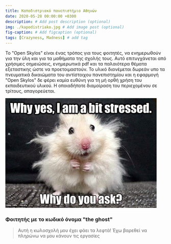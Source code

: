 ```yaml
---
title: Καποδιστριακό πανεπιστήμιο Αθηνών
date: 2020-05-28 00:00:00 +0300
description: # Add post description (optional)
img: ./kapodistriako.jpg # Add image post (optional)
fig-caption: # Add figcaption (optional)
tags: [Crazyness, Madness] # add tag
---
```


Το "Open Skylos" είναι ένας τρόπος για τους φοιτητές, να ενημερωθούν για την ύλη και για τα μαθήματα της σχολής τους. Αυτό επιτυγχάνεται από χρήσιμες σημειώσεις, ενημερωτικά pdf και τα παλαιότερα θέματα εξεταστικης ώστε να προετοιμαστούν. Το υλικό διανέμεται δωρεάν υπο τα πνευματικά δικαιώματα του αντίστοιχου πανεπιστημίου και η εφαρμογή "Open Skylos" δε φέρει καμία ευθύνη για τη μή ορθή χρήση του εκπαιδευτικού υλικού. Η οποιαδήποτε διαμοίραση του περιεχομένου σε τρίτους, απαγορεύεται.


![Mad](./mad.jpeg)

### Φοιτητής με το κωδικό όνομα "the ghost"


> Αυτή η κωλοσχολή μου έχει φάει τα λεφτά! Έχω βαρεθεί να πληρώνω να μου κάνουν τις εργασίες
